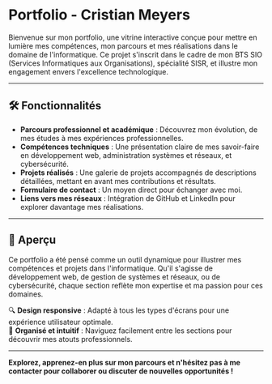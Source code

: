 # Portfolio - Cristian Meyers

Bienvenue sur mon portfolio, une vitrine interactive conçue pour mettre en lumière mes compétences, mon parcours et mes réalisations dans le domaine de l'informatique. Ce projet s'inscrit dans le cadre de mon BTS SIO (Services Informatiques aux Organisations), spécialité SISR, et illustre mon engagement envers l'excellence technologique.

---

## 🛠 Fonctionnalités

- **Parcours professionnel et académique** : Découvrez mon évolution, de mes études à mes expériences professionnelles.
- **Compétences techniques** : Une présentation claire de mes savoir-faire en développement web, administration systèmes et réseaux, et cybersécurité.
- **Projets réalisés** : Une galerie de projets accompagnés de descriptions détaillées, mettant en avant mes contributions et résultats.
- **Formulaire de contact** : Un moyen direct pour échanger avec moi.
- **Liens vers mes réseaux** : Intégration de GitHub et LinkedIn pour explorer davantage mes réalisations.

---

## 🌟 Aperçu

Ce portfolio a été pensé comme un outil dynamique pour illustrer mes compétences et projets dans l'informatique. Qu'il s'agisse de développement web, de gestion de systèmes et réseaux, ou de cybersécurité, chaque section reflète mon expertise et ma passion pour ces domaines.

🔍 **Design responsive** : Adapté à tous les types d'écrans pour une expérience utilisateur optimale.  
📂 **Organisé et intuitif** : Naviguez facilement entre les sections pour découvrir mes atouts professionnels.

---

**Explorez, apprenez-en plus sur mon parcours et n'hésitez pas à me contacter pour collaborer ou discuter de nouvelles opportunités !**
